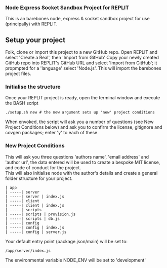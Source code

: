 ### Node Express Socket Sandbox Project for REPLIT

This is an barebones node, express & socket sandbox project for use (principally) with REPLIT.

## Setup your project
Folk, clone or import this project to a new GitHub repo.
Open REPLIT and select 'Create a Real', then 'Import from GitHub'
Copy your newly created GitHub repo into REPLIT's GitHub URL and select 'Import from GitHub'; it propmpted for a 'language' select 'Node.js'.
This will import the barebones project files.

### Initialise the structure
Once your REPLIT project is ready, open the terminal window and execute the BASH script 
```
./setup.sh new # the new argument sets up 'new' project conditions
```
When envoked, the script will ask you a number of questions (see New Project Conditions below) and ask you to confirm the license, gitignore and covgen packages; enter 'y' to each of these.


### New Project Conditions 
This will ask you three questions 'authors name', 'email address' and 'author url', the data entered will be used to create a bespoke MIT license, and code of conduct for the project.  
This will also initialise node with the author's details and create a general folder structure for your project.
```
| app
| -----| server
| -----| server | index.js
| -----| client
| -----| client | index.js
| -----| scripts
| -----| scripts | provision.js
| -----| scripts | db.js
| -----| config 
| -----| config | index.js
| -----| config | server.js
``` 

Your default entry point (package.json/main) will be set to: 
```
/app/server/index.js
```

The environmental variable NODE_ENV will be set to 'development'

